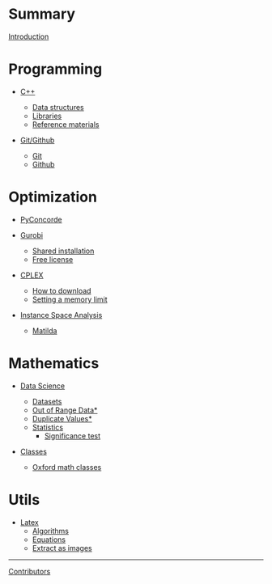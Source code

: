 # Summary

[Introduction]()

# Programming

- [C++](c++/Common-errors.md)
  - [Data structures](c++/Data-structures.md)
  - [Libraries](c++/Libraries.md)
  - [Reference materials](c++/Cpp-reference-materials.md)

- [Git/Github](./git-github/git-github.md)
  - [Git](./git-github/Git.md)
  - [Github](./git-github/Github.md)

# Optimization

- [PyConcorde](./concorde/Pyconcorde.md)

- [Gurobi](./gurobi/gurobi.md)
  - [Shared installation](./gurobi/Shared-installation.md)
  - [Free license](./gurobi/Free-license.md)

- [CPLEX](./cplex/cplex.md)
  - [How to download](./cplex/download.md)
  - [Setting a memory limit](./cplex/mem_limit.md)

- [Instance Space Analysis]()
  - [Matilda](./instance-space-analysis/Matilda.md)

# Mathematics

- [Data Science](./data-science/Chapter.md)
  - [Datasets](./data-science/datasets/datasets.md)
  - [Out of Range Data*](./data-science/out_of_range_data.md)
  - [Duplicate Values*](./data-science/duplicate-values.md)
  - [Statistics](data-science/statistics/statistics.md)
    - [Significance test](data-science/statistics/Significance-test.md)

- [Classes](./mathematics/mathematics.md)
  - [Oxford math classes](./mathematics/oxford-math.md)

# Utils

- [Latex](./latex/latex.md)
  - [Algorithms](./latex/Algorithms.md)
  - [Equations](./latex/Equations.md)
  - [Extract as images](./latex/Extract-as-images.md)

---

[Contributors]()
